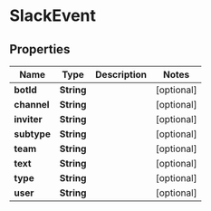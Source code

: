 
# SlackEvent

## Properties
Name | Type | Description | Notes
------------ | ------------- | ------------- | -------------
**botId** | **String** |  |  [optional]
**channel** | **String** |  |  [optional]
**inviter** | **String** |  |  [optional]
**subtype** | **String** |  |  [optional]
**team** | **String** |  |  [optional]
**text** | **String** |  |  [optional]
**type** | **String** |  |  [optional]
**user** | **String** |  |  [optional]



